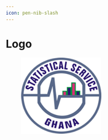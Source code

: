 ```yaml
---
icon: pen-nib-slash
---
```


# Logo

<figure><img src="../.gitbook/assets/image.png" alt=""><figcaption></figcaption></figure>

